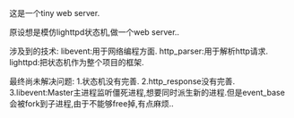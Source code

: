 这是一个tiny web server.

原设想是模仿lighttpd状态机,做一个web server..

涉及到的技术:
libevent:用于网络编程方面.
http_parser:用于解析http请求.
lighttpd:把状态机作为整个项目的框架.

最终尚未解决问题:
1.状态机没有完善.
2.http_response没有完善.
3.libevent:Master主进程监听僵死进程,想要同时派生新的进程.但是event_base会被fork到子进程,由于不能够free掉,有点麻烦..

